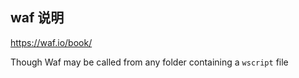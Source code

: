 ## waf 说明
https://waf.io/book/


Though Waf may be called from any folder containing a `wscript` file
